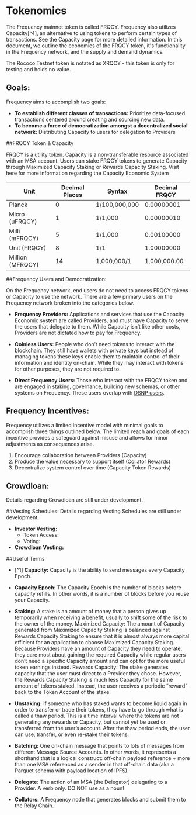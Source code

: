 # Tokenomics
The Frequency mainnet token is called FRQCY. Frequency also utilizes Capacity[^4], an alternative to using tokens to perform certain types of transactions. See the Capacity page for more detailed information. In this document, we outline the economics of the FRQCY token, it's functionality in the Frequency network, and the supply and demand dynamics. 

The Rococo Testnet token is notated as XRQCY - this token is only for testing and holds no value. 

## Goals:

Frequency aims to accomplish two goals:

* **To establish different classes of transactions:** Prioritize data-focused transactions centered around creating and sourcing new data. 
* **To become a force of democratization amongst a decentralized social network:** Distributing Capacity to users for delegation to Providers 

##FRQCY Token & Capacity

FRQCY is a utility token. Capacity is a non-transferable resource associated with an MSA account. Users can stake FRQCY tokens to generate Capacity through Maximized Capacity Staking or Rewards Capacity Staking. Visit here for more information regarding the Capacity Economic System

| Unit   | Decimal Places | Syntax        | Decimal FRQCY |
| -----  | -------------- | ------------- | ------------- |
| Planck | 0	   		      | 1/100,000,000 | 0.00000001    |
| Micro (uFRQCY) | 1	 	| 1/1,000		  | 0.00000010    |
| Milli (mFRQCY) | 5   	   | 1/1,000		  | 0.00100000    |
| Unit (FRQCY)   | 8   	   | 1/1			  | 1.00000000    |
| Million (MFRQCY) | 14		| 1,000,000/1	  | 1,000,000.00  |

##Frequency Users and Democratization:

On the Frequency network, end users do not need to access FRQCY tokens or Capacity to use the network. There are a few primary users on the Frequency network broken into the categories below.

* **Frequency Providers:**
Applications and services that use the Capacity Economic system are called Providers, and must have Capacity to serve the users that delegate to them. While Capacity isn’t like other costs, Providers are not dictated how to pay for Frequency. 

* **Coinless Users:**
People who don’t need tokens to interact with the blockchain. They still have wallets with private keys but instead of managing tokens these keys enable them to maintain control of their information and identity on-chain. While they may interact with tokens for other purposes, they are not required to. 

* **Direct Frequency Users:**
	Those who interact with the FRQCY token and are engaged in staking, governance, building new schemas, or other systems on Frequency. These users overlap with [DSNP users](https://spec.dsnp.org/index.html).

## Frequency Incentives: 
Frequency utilizes a limited incentive model with minimal goals to accomplish three things outlined below. The limited reach and goals of each incentive provides a safeguard against misuse and allows for minor adjustments as consequences arise.

1. Encourage collaboration between Providers (Capacity) 
2. Produce the value necessary to support itself (Collator Rewards)
3. Decentralize system control over time (Capacity Token Rewards)


## Crowdloan: 
Details regarding Crowdloan are still under development.

##Vesting Schedules:
Details regarding Vesting Schedules are still under development.

* **Investor Vesting:**
	* Token Access:
	* Voting:  
*  **Crowdloan Vesting:**

##Useful Terms

* [^1] **Capacity:** Capacity is the ability to send messages every Capacity Epoch.

* **Capacity Epoch:** The Capacity Epoch is the number of blocks before capacity refills. In other words, it is a number of blocks before you reuse your Capacity.

* **Staking:** A stake is an amount of money that a person gives up temporarily when receiving a benefit, usually to shift some of the risk to the owner of the money.
Maximized Capacity: The amount of Capacity generated from Maximized Capacity Staking is balanced against Rewards Capacity Staking to ensure that it is almost always more capital efficient for an application to choose Maximized Capacity Staking. Because Providers have an amount of Capacity they need to operate, they care most about gaining the required Capacity while regular users don’t need a specific Capacity amount and can opt for the more useful token earnings instead.
Rewards Capacity: The stake generates capacity that the user must direct to a Provider they chose. However, the Rewards Capacity Staking is much less Capacity for the same amount of tokens staked. Instead, the user receives a periodic “reward” back to the Token Account of the stake.
 
* **Unstaking:** If someone who has staked wants to become liquid again in order to transfer or trade their tokens, they have to go through what is called a thaw period. This is a time interval where the tokens are not generating any rewards or Capacity, but cannot yet be used or transferred from the user’s account. After the thaw period ends, the user can use, transfer, or even re-stake their tokens.

* **Batching:** One on-chain message that points to lots of messages from different Message Source Accounts. In other words, it represents a shorthand that is a logical construct: off-chain payload reference + more than one MSA referenced as a sender in that off-chain data (aka a Parquet schema with payload location of IPFS).

* **Delegate:** The action of an MSA (the Delegator) delegating to a Provider. A verb only. DO NOT use as a noun!

* **Collators:** A Frequency node that generates blocks and submit them to the Relay Chain.

